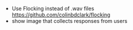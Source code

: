- Use Flocking instead of .wav files https://github.com/colinbdclark/flocking
- show image that collects responses from users
